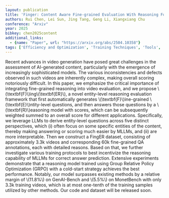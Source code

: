 ```yaml
---
layout: publication
title: 'Finger: Content Aware Fine-grained Evaluation With Reasoning For Ai-generated Videos'
authors: Rui Chen, Lei Sun, Jing Tang, Geng Li, Xiangxiang Chu
conference: "Arxiv"
year: 2025
bibkey: chen2025content
additional_links:
  - {name: "Paper", url: "https://arxiv.org/abs/2504.10358"}
tags: ['Efficiency and Optimization', 'Training Techniques', 'Tools', 'Reinforcement Learning', 'RAG', 'Applications']
---
```

Recent advances in video generation have posed great challenges in the
assessment of AI-generated content, particularly with the emergence of
increasingly sophisticated models. The various inconsistencies and defects
observed in such videos are inherently complex, making overall scoring
notoriously difficult. In this paper, we emphasize the critical importance of
integrating fine-grained reasoning into video evaluation, and we propose
\\(\textbf\{F\}\\)ing\\(\textbf\{ER\}\\), a novel entity-level reasoning evaluation
framework that first automatically generates \\(\textbf\{F\}\\)ine-grained
\\(\textbf\{E\}\\)ntity-level questions, and then answers those questions by a
\\(\textbf\{R\}\\)easoning model with scores, which can be subsequently weighted
summed to an overall score for different applications. Specifically, we
leverage LLMs to derive entity-level questions across five distinct
perspectives, which (i) often focus on some specific entities of the content,
thereby making answering or scoring much easier by MLLMs, and (ii) are more
interpretable. Then we construct a FingER dataset, consisting of approximately
3.3k videos and corresponding 60k fine-grained QA annotations, each with
detailed reasons. Based on that, we further investigate various training
protocols to best incentivize the reasoning capability of MLLMs for correct
answer prediction. Extensive experiments demonstrate that a reasoning model
trained using Group Relative Policy Optimization (GRPO) with a cold-start
strategy achieves the best performance. Notably, our model surpasses existing
methods by a relative margin of \\(11.8%\\) on GenAI-Bench and \\(5.5%\\) on
MonetBench with only 3.3k training videos, which is at most one-tenth of the
training samples utilized by other methods. Our code and dataset will be
released soon.
